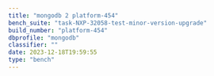 ```yaml
---
title: "mongodb 2 platform-454"
bench_suite: "task-NXP-32058-test-minor-version-upgrade"
build_number: "platform-454"
dbprofile: "mongodb"
classifier: ""
date: 2023-12-18T19:59:55
type: "bench"
---
```

